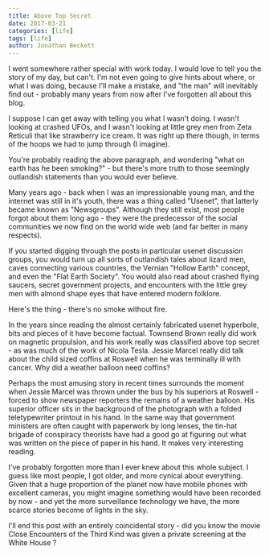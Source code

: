 ```yaml
---
title: Above Top Secret
date: 2017-03-21
categories: [life]
tags: [life]
author: Jonathan Beckett
---
```


I went somewhere rather special with work today. I would love to tell you the story of my day, but can't. I'm not even going to give hints about where, or what I was doing, because I'll make a mistake, and "the man" will inevitably find out - probably many years from now after I've forgotten all about this blog.

I suppose I can get away with telling you what I wasn't doing. I wasn't looking at crashed UFOs, and I wasn't looking at little grey men from Zeta Reticuli that like strawberry ice cream. It was right up there though, in terms of the hoops we had to jump through (I imagine).

You're probably reading the above paragraph, and wondering "what on earth has he been smoking?" - but there's more truth to those seemingly outlandish statements than you would ever believe.

Many years ago - back when I was an impressionable young man, and the internet was still in it's youth, there was a thing called "Usenet", that latterly became known as "Newsgroups". Although they still exist, most people forgot about them long ago - they were the predecessor of the social communities we now find on the world wide web (and far better in many respects).

If you started digging through the posts in particular usenet discussion groups, you would turn up all sorts of outlandish tales about lizard men, caves connecting various countries, the Vernian "Hollow Earth" concept, and even the "Flat Earth Society". You would also read about crashed flying saucers, secret government projects, and encounters with the little grey men with almond shape eyes that have entered modern folklore.

Here's the thing - there's no smoke without fire.

In the years since reading the almost certainly fabricated usenet hyperbole, bits and pieces of it have become factual. Townsend Brown really did work on magnetic propulsion, and his work really was classified above top secret - as was much of the work of Nicola Tesla. Jessie Marcel really did talk about the child sized coffins at Roswell when he was terminally ill with cancer. Why did a weather balloon need coffins?

Perhaps the most amusing story in recent times surrounds the moment when Jessie Marcel was thrown under the bus by his superiors at Roswell - forced to show newspaper reporters the remains of a weather balloon. His superior officer sits in the background of the photograph with a folded teletypewriter printout in his hand. In the same way that government ministers are often caught with paperwork by long lenses, the tin-hat brigade of conspiracy theorists have had a good go at figuring out what was written on the piece of paper in his hand. It makes very interesting reading.

I've probably forgotten more than I ever knew about this whole subject. I guess like most people, I got older, and more cynical about everything. Given that a huge proportion of the planet now have mobile phones with excellent cameras, you might imagine something would have been recorded by now - and yet the more surveillance technology we have, the more scarce stories become of lights in the sky.

I'll end this post with an entirely coincidental story - did you know the movie Close Encounters of the Third Kind was given a private screening at the White House ?
